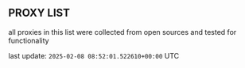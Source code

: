 ## PROXY LIST

all proxies in this list were collected from open sources and tested for functionality

last update: `2025-02-08 08:52:01.522610+00:00` UTC